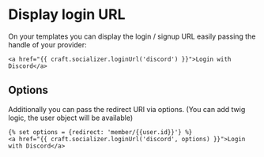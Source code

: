 # Display login URL

On your templates you can display the login / signup URL easily passing the handle of your provider:

```twig
<a href="{{ craft.socializer.loginUrl('discord') }}">Login with Discord</a>
```

## Options

Additionally you can pass the redirect URI via options. (You can add twig logic, the user object will be available)

```twig
{% set options = {redirect: 'member/{{user.id}}'} %}
<a href="{{ craft.socializer.loginUrl('discord', options) }}">Login with Discord</a>
```


 

